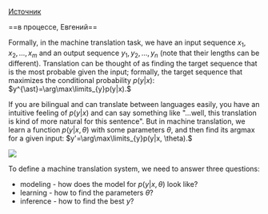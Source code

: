 [Источник](https://lena-voita.github.io/nlp_course/seq2seq_and_attention.html)

==в процессе, Евгений==

Formally, in the machine translation task, we have an input sequence $x_1, x_2, \dots, x_m$ and an output sequence $y_1, y_2, \dots, y_n$ (note that their lengths can be different). Translation can be thought of as finding the target sequence that is the most probable given the input; formally, the target sequence that maximizes the conditional probability $p(y|x)$: $y^{\ast}=\arg\max\limits_{y}p(y|x).$

If you are bilingual and can translate between languages easily, you have an intuitive feeling of $p(y|x)$ and can say something like "...well, this translation is kind of more natural for this sentence". But in machine translation, we learn a function $p(y|x, \theta)$ with some parameters $\theta$, and then find its argmax for a given input: $y'=\arg\max\limits_{y}p(y|x, \theta).$

![](https://lena-voita.github.io/resources/lectures/seq2seq/general/human_machine_translation-min.png)

To define a machine translation system, we need to answer three questions:

- modeling - how does the model for $p(y|x, \theta)$ look like?
- learning - how to find the parameters $\theta$?
- inference - how to find the best $y$?